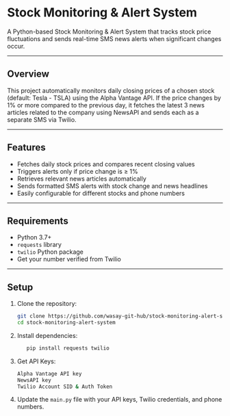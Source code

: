 # Stock Monitoring & Alert System

A Python-based Stock Monitoring & Alert System that tracks stock price fluctuations and sends real-time SMS news alerts when significant changes occur.

---

## Overview

This project automatically monitors daily closing prices of a chosen stock (default: Tesla - TSLA) using the Alpha Vantage API. If the price changes by 1% or more compared to the previous day, it fetches the latest 3 news articles related to the company using NewsAPI and sends each as a separate SMS via Twilio.

---

## Features

- Fetches daily stock prices and compares recent closing values
- Triggers alerts only if price change is ≥ 1%
- Retrieves relevant news articles automatically
- Sends formatted SMS alerts with stock change and news headlines
- Easily configurable for different stocks and phone numbers

---

## Requirements

- Python 3.7+
- `requests` library
- `twilio` Python package
- Get your number verified from Twilio
---

## Setup

1. Clone the repository:
   ```bash
   git clone https://github.com/wasay-git-hub/stock-monitoring-alert-system.git
   cd stock-monitoring-alert-system
   ```
   
2. Install dependencies:
   ```bash
      pip install requests twilio
   ```

3. Get API Keys:
   ```bash
   Alpha Vantage API key
   NewsAPI key
   Twilio Account SID & Auth Token
   ```
   
4. Update the `main.py` file with your API keys, Twilio credentials, and phone numbers.
